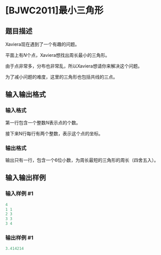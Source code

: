 # [BJWC2011]最小三角形

## 题目描述

Xaviera现在遇到了一个有趣的问题。

平面上有$N$个点，Xaviera想找出周长最小的三角形。

由于点非常多，分布也非常乱，所以Xaviera想请你来解决这个问题。

为了减小问题的难度，这里的三角形也包括共线的三点。

## 输入输出格式

### 输入格式

第一行包含一个整数$N$表示点的个数。

接下来N行每行有两个整数，表示这个点的坐标。

### 输出格式

输出只有一行，包含一个6位小数，为周长最短的三角形的周长（四舍五入）。

## 输入输出样例

### 输入样例 #1

```cpp
4
1 1
2 3
3 3
3 4
```


### 输出样例 #1

```cpp
3.414214

```
